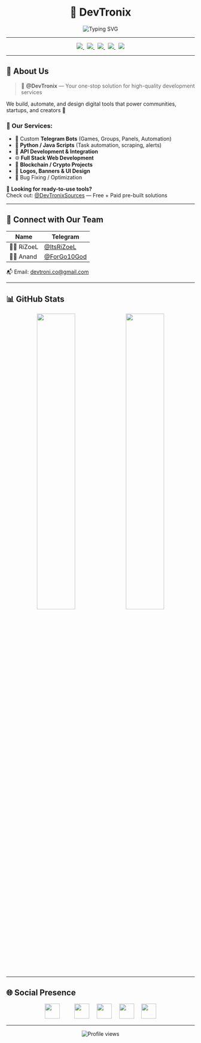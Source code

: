 <h1 align="center">🚀 DevTronix</h1>
<p align="center">
  <img src="https://readme-typing-svg.demolab.com?font=Source+Code+Pro&weight=500&size=24&duration=2500&pause=1000&color=00AEEF&center=true&vCenter=true&width=600&lines=We+Build,+Your+Vision;Telegram+Bots+%7C+Crypto+%7C+Web+Dev;Automation+%2B+APIs+%2B+Design;Ready-to-Use+Tools+%26+Systems" alt="Typing SVG" />
</p>


---

<p align="center">
  <a href="https://t.me/DevTronix">
    <img src="https://img.shields.io/badge/Telegram-2CA5E0?style=for-the-badge&logo=telegram&logoColor=white" />
  </a>
  &nbsp;
  <a href="https://devtronix.co">
    <img src="https://img.shields.io/badge/Website-FF7139?style=for-the-badge&logo=firefox&logoColor=white" />
  </a>
  &nbsp;
  <a href="https://instagram.com/devtronix.co">
    <img src="https://img.shields.io/badge/Instagram-E4405F?style=for-the-badge&logo=instagram&logoColor=white" />
  </a>
  &nbsp;
  <a href="https://x.com/DevTronix_">
    <img src="https://img.shields.io/badge/X-000000?style=for-the-badge&logo=x&logoColor=white" />
  </a>
  &nbsp;
  <a href="mailto:devtroni.co@gmail.com">
    <img src="https://img.shields.io/badge/Email-0078D4?style=for-the-badge&logo=gmail&logoColor=white" />
  </a>
</p>

---

## 💼 About Us

> 🔵 **@DevTronix** — Your one-stop solution for high-quality development services

We build, automate, and design digital tools that power communities, startups, and creators 🚀

### 🔹 Our Services:
- 🤖 Custom **Telegram Bots** (Games, Groups, Panels, Automation)
- 🐍 **Python / Java Scripts** (Task automation, scraping, alerts)
- 🔗 **API Development & Integration**
- 🌐 **Full Stack Web Development**
- 🧠 **Blockchain / Crypto Projects**
- 🎨 **Logos, Banners & UI Design**
- 🧹 Bug Fixing / Optimization

🎁 **Looking for ready-to-use tools?**  
Check out: [@DevTronixSources](https://t.me/DevTronixSources) — Free + Paid pre-built solutions

---

## 👥 Connect with Our Team

| Name | Telegram |
|------|----------|
| 👨‍💻 RiZoeL | [@ItsRiZoeL](https://t.me/ItsRiZoeL) |
| 🧙‍♂️ Anand | [@ForGo10God](https://t.me/ForGo10God) |

📬 Email: [devtroni.co@gmail.com](mailto:devtroni.co@gmail.com)

---

## 📊 GitHub Stats

<p align="center">
  <img src="https://github-readme-stats-one-bice.vercel.app/api?username=Devtronix&show_icons=true&theme=tokyonight&hide_border=true" width="45%"/>
  &nbsp;
  <img src="https://github-readme-stats-one-bice.vercel.app/api/top-langs/?username=Devtronix&layout=compact&theme=tokyonight&hide_border=true" width="45%"/>
</p>

---

## 🌐 Social Presence

<p align="center">
  <a href="https://t.me/DevTronix"><img src="https://skillicons.dev/icons?i=telegram" height="40" style="margin-right:20px"/></a>
  &nbsp;&nbsp;&nbsp;
  <a href="https://devtronix.co"><img src="https://skillicons.dev/icons?i=html,css,js" height="40" /></a>
  &nbsp;&nbsp;&nbsp;
  <a href="https://instagram.com/devtronix.co"><img src="https://skillicons.dev/icons?i=figma" height="40" /></a>
  &nbsp;&nbsp;&nbsp;
  <a href="https://x.com/DevTronix_"><img src="https://skillicons.dev/icons?i=nodejs,py" height="40" /></a>
  &nbsp;&nbsp;&nbsp;
  <a href="mailto:devtroni.co@gmail.com"><img src="https://skillicons.dev/icons?i=gmail" height="40" /></a>
</p>

---

<p align="center">
  <img src="https://komarev.com/ghpvc/?username=Devtronix&style=flat-square&color=brightgreen" alt="Profile views"/>
</p>
